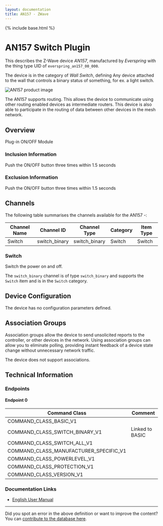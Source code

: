 ```yaml
---
layout: documentation
title: AN157 - ZWave
---
```


{% include base.html %}

# AN157 Switch Plugin
This describes the Z-Wave device *AN157*, manufactured by *Everspring* with the thing type UID of ```everspring_an157_00_000```.

The device is in the category of *Wall Switch*, defining Any device attached to the wall that controls a binary status of something, for ex. a light switch.

![AN157 product image](https://opensmarthouse.org/zwavedatabase/26/image/)


The AN157 supports routing. This allows the device to communicate using other routing enabled devices as intermediate routers.  This device is also able to participate in the routing of data between other devices in the mesh network.

## Overview

Plug-in ON/OFF Module

### Inclusion Information

Push the ON/OFF button three times within 1.5 seconds

### Exclusion Information

Push the ON/OFF button three times within 1.5 seconds

## Channels

The following table summarises the channels available for the AN157 -:

| Channel Name | Channel ID | Channel Type | Category | Item Type |
|--------------|------------|--------------|----------|-----------|
| Switch | switch_binary | switch_binary | Switch | Switch | 

### Switch
Switch the power on and off.

The ```switch_binary``` channel is of type ```switch_binary``` and supports the ```Switch``` item and is in the ```Switch``` category.



## Device Configuration

The device has no configuration parameters defined.

## Association Groups

Association groups allow the device to send unsolicited reports to the controller, or other devices in the network. Using association groups can allow you to eliminate polling, providing instant feedback of a device state change without unnecessary network traffic.

The device does not support associations.
## Technical Information

### Endpoints

#### Endpoint 0

| Command Class | Comment |
|---------------|---------|
| COMMAND_CLASS_BASIC_V1| |
| COMMAND_CLASS_SWITCH_BINARY_V1| Linked to BASIC|
| COMMAND_CLASS_SWITCH_ALL_V1| |
| COMMAND_CLASS_MANUFACTURER_SPECIFIC_V1| |
| COMMAND_CLASS_POWERLEVEL_V1| |
| COMMAND_CLASS_PROTECTION_V1| |
| COMMAND_CLASS_VERSION_V1| |

### Documentation Links

* [English User Manual](https://opensmarthouse.org/zwavedatabase/26/EVR-AN157-MANUEL-US.pdf)

---

Did you spot an error in the above definition or want to improve the content?
You can [contribute to the database here](https://opensmarthouse.org/zwavedatabase/26).
